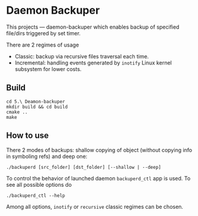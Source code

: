 # Daemon Backuper

This projects — daemon-backuper which enables backup of specified file/dirs
triggered by set timer.

There are 2 regimes of usage
  * Classic: backup via recursive files traversal each time.
  * Incremental: handling events generated by `inotify` Linux kernel subsystem for lower
  costs.

## Build

```
cd 5.\ Deamon-backuper
mkdir build && cd build
cmake ..
make
```

## How to use

There 2 modes of backups: shallow copying of object (without copying info in symboling refs) and deep one:
```
./backuperd [src_folder] [dst_folder] [--shallow | --deep]
```

To control the behavior of launched daemon `backuperd_ctl` app is used. To see all possible options do
```
./backuperd_ctl --help
```

Among all options, `inotify` or `recursive` classic regimes can be chosen.
